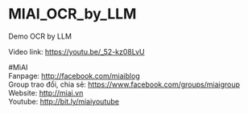 # MIAI_OCR_by_LLM
Demo OCR by LLM 

Video link:  https://youtu.be/_52-kz08LvU

#MìAI <br>
Fanpage: http://facebook.com/miaiblog<br>
Group trao đổi, chia sẻ: https://www.facebook.com/groups/miaigroup<br>
Website: http://miai.vn<br>
Youtube: http://bit.ly/miaiyoutube<br> 
